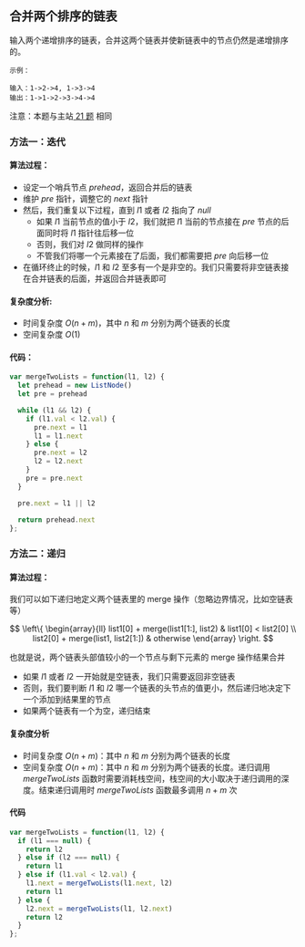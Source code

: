 ## 合并两个排序的链表
输入两个递增排序的链表，合并这两个链表并使新链表中的节点仍然是递增排序的。

```
示例：

输入：1->2->4, 1->3->4
输出：1->1->2->3->4->4
```

注意：本题与主站[ 21 题](https://leetcode-cn.com/problems/merge-two-sorted-lists/) 相同

### 方法一：迭代

#### 算法过程：

- 设定一个哨兵节点 $prehead$，返回合并后的链表
- 维护 $pre$ 指针，调整它的 $next$ 指针
- 然后，我们重复以下过程，直到 $l1$ 或者 $l2$ 指向了 $null$
    - 如果 $l1$ 当前节点的值小于 $l2$，我们就把 $l1$ 当前的节点接在 $pre$ 节点的后面同时将 $l1$ 指针往后移一位
    - 否则，我们对 $l2$ 做同样的操作
    - 不管我们将哪一个元素接在了后面，我们都需要把 $pre$ 向后移一位
- 在循环终止的时候，$l1$ 和 $l2$ 至多有一个是非空的。我们只需要将非空链表接在合并链表的后面，并返回合并链表即可


#### 复杂度分析:
- 时间复杂度 $O(n + m)$，其中 $n$ 和 $m$ 分别为两个链表的长度
- 空间复杂度 $O(1)$

#### 代码：
```JavaScript
var mergeTwoLists = function(l1, l2) {
  let prehead = new ListNode()
  let pre = prehead

  while (l1 && l2) {
    if (l1.val < l2.val) {
      pre.next = l1
      l1 = l1.next
    } else {
      pre.next = l2
      l2 = l2.next
    }
    pre = pre.next
  }

  pre.next = l1 || l2
  
  return prehead.next
};
```

### 方法二：递归
#### 算法过程：
我们可以如下递归地定义两个链表里的 merge 操作（忽略边界情况，比如空链表等）

$$
\left\{ \begin{array}{ll} list1[0] + merge(list1[1:], list2) & list1[0] < list2[0] \\ list2[0] + merge(list1, list2[1:]) & otherwise \end{array} \right.
$$

也就是说，两个链表头部值较小的一个节点与剩下元素的 merge 操作结果合并
- 如果 $l1$ 或者 $l2$ 一开始就是空链表，我们只需要返回非空链表
- 否则，我们要判断 $l1$ 和 $l2$ 哪一个链表的头节点的值更小，然后递归地决定下一个添加到结果里的节点
- 如果两个链表有一个为空，递归结束

#### 复杂度分析
- 时间复杂度 $O(n + m)$：其中 $n$ 和 $m$ 分别为两个链表的长度
- 空间复杂度 $O(n + m)$：其中 $n$ 和 $m$ 分别为两个链表的长度。递归调用 $mergeTwoLists$ 函数时需要消耗栈空间，栈空间的大小取决于递归调用的深度。结束递归调用时 $mergeTwoLists$ 函数最多调用 $n+m$ 次

#### 代码
```JavaScript
var mergeTwoLists = function(l1, l2) {
  if (l1 === null) {
    return l2
  } else if (l2 === null) {
    return l1
  } else if (l1.val < l2.val) {
    l1.next = mergeTwoLists(l1.next, l2)
    return l1
  } else {
    l2.next = mergeTwoLists(l1, l2.next)
    return l2
  }
};
```
